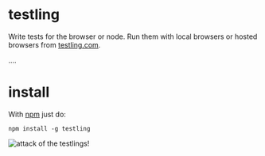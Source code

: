 testling
========

Write tests for the browser or node.
Run them with local browsers or hosted browsers from
[testling.com](http://testling.com).

....

install
=======

With [npm](http://npmjs.org) just do:

    npm install -g testling

![attack of the testlings!](http://substack.net/images/browsers/war_of_the_browsers.png)
